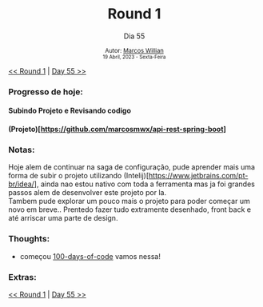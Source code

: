 <div align="center">
  <h1>Round 1</h1>
  <p>Dia 55</p>

  <sub>
    Autor: <a href="https://github.com/marcosmwx" target="_blank">Marcos Willian</a>
    <br>
    <small>19 Abril, 2023 -  Sexta-Feira</small>
  </sub>
</div>

[<< Round 1](./README.MD) | [Day 55 >>](dia055.md)

### Progresso de hoje:

<h4>Subindo Projeto e Revisando codigo<h4>

(Projeto)[https://github.com/marcosmwx/api-rest-spring-boot]

### Notas:

Hoje alem de continuar na saga de configuração, pude aprender mais uma forma de subir o projeto utilizando (Intelij)[https://www.jetbrains.com/pt-br/idea/], ainda nao estou nativo com toda a ferramenta mas ja foi grandes passos alem de desenvolver este projeto por la.<br>
Tambem pude explorar um pouco mais o projeto para poder começar um novo em breve.. Prentedo fazer tudo extramente desenhado, front back e até arriscar uma parte de design.

### Thoughts:

- começou [100-days-of-code](https://github.com/marcosmwx/100DaysOfCode) vamos nessa!

### Extras:

[<< Round 1](./README.MD) | [Day 55 >>](dia055.md)
